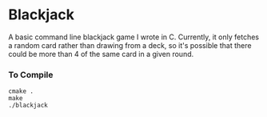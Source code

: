 # Blackjack

A basic command line blackjack game I wrote in C.
Currently, it only fetches a random card rather than drawing from a deck, so it's possible that there could be more than 4 of the same card in a given round.


### To Compile
```
cmake .
make
./blackjack
```
